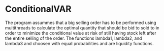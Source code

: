 # ConditionalVAR

The program assummes that a big selling order has to be performed using multithreads to calculate the optimal quantity that should be bid to sold to in order to minimize the conditional value at risk of still having stock left after the entire selling of the order. The functions lambda1, lambda2, and lambda3 and choosen with equal probabilities and are liquidity functions.
